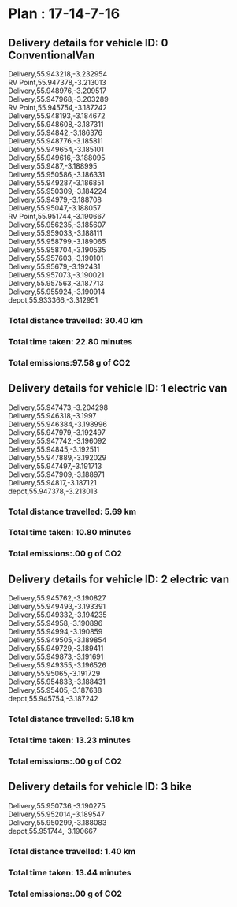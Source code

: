 # Plan : 17-14-7-16
## Delivery details for vehicle ID: 0 ConventionalVan 
Delivery,55.943218,-3.232954<br>RV Point,55.947378,-3.213013<br>Delivery,55.948976,-3.209517<br>Delivery,55.947968,-3.203289<br>RV Point,55.945754,-3.187242<br>Delivery,55.948193,-3.184672<br>Delivery,55.948608,-3.187311<br>Delivery,55.94842,-3.186376<br>Delivery,55.948776,-3.185811<br>Delivery,55.949654,-3.185101<br>Delivery,55.949616,-3.188095<br>Delivery,55.9487,-3.188995<br>Delivery,55.950586,-3.186331<br>Delivery,55.949287,-3.186851<br>Delivery,55.950309,-3.184224<br>Delivery,55.94979,-3.188708<br>Delivery,55.95047,-3.188057<br>RV Point,55.951744,-3.190667<br>Delivery,55.956235,-3.185607<br>Delivery,55.959033,-3.188111<br>Delivery,55.958799,-3.189065<br>Delivery,55.958704,-3.190535<br>Delivery,55.957603,-3.190101<br>Delivery,55.95679,-3.192431<br>Delivery,55.957073,-3.190021<br>Delivery,55.957563,-3.187713<br>Delivery,55.955924,-3.190914<br>depot,55.933366,-3.312951<br>
### Total distance travelled: 30.40 km 
### Total time taken: 22.80 minutes 
### Total emissions:97.58 g of CO2
## Delivery details for vehicle ID: 1 electric van 
Delivery,55.947473,-3.204298<br>Delivery,55.946318,-3.1997<br>Delivery,55.946384,-3.198996<br>Delivery,55.947979,-3.192497<br>Delivery,55.947742,-3.196092<br>Delivery,55.94845,-3.192511<br>Delivery,55.947889,-3.192029<br>Delivery,55.947497,-3.191713<br>Delivery,55.947909,-3.188971<br>Delivery,55.94817,-3.187121<br>depot,55.947378,-3.213013<br>
### Total distance travelled: 5.69 km 
### Total time taken: 10.80 minutes 
### Total emissions:.00 g of CO2
## Delivery details for vehicle ID: 2 electric van 
Delivery,55.945762,-3.190827<br>Delivery,55.949493,-3.193391<br>Delivery,55.949332,-3.194235<br>Delivery,55.94958,-3.190896<br>Delivery,55.94994,-3.190859<br>Delivery,55.949505,-3.189854<br>Delivery,55.949729,-3.189411<br>Delivery,55.949873,-3.191691<br>Delivery,55.949355,-3.196526<br>Delivery,55.95065,-3.191729<br>Delivery,55.954833,-3.188431<br>Delivery,55.95405,-3.187638<br>depot,55.945754,-3.187242<br>
### Total distance travelled: 5.18 km 
### Total time taken: 13.23 minutes 
### Total emissions:.00 g of CO2
## Delivery details for vehicle ID: 3 bike 
Delivery,55.950736,-3.190275<br>Delivery,55.952014,-3.189547<br>Delivery,55.950299,-3.188083<br>depot,55.951744,-3.190667<br>
### Total distance travelled: 1.40 km 
### Total time taken: 13.44 minutes 
### Total emissions:.00 g of CO2
